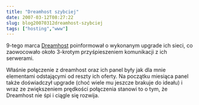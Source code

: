 ```yaml
---
title: "Dreamhost szybciej"
date: 2007-03-12T08:27:22
slug: blog20070312dreamhost-szybciej
tags: ["hosting","www"]
---
```

<html><body><p>9-tego marca <a href="http://www.dreamhost.com/r.cgi?235192onjin50">Dreamhost</a> poinformował o wykonanym upgrade ich sieci, co zaowocowało około 3-krotym przyśpieszeniem komunikacji z ich serwerami.


Właśnie połączenie z dreamhost oraz ich panel były jak dla mnie elementami odstającymi od reszty ich oferty. Na początku miesiąca panel także doświadczył upgrade (choć wiele mu jeszcze brakuje do ideału) i wraz ze zwiększeniem prędkości połączenia stanowi to o tym, że Dreamhost nie śpi i ciągle się rozwija.</p></body></html>